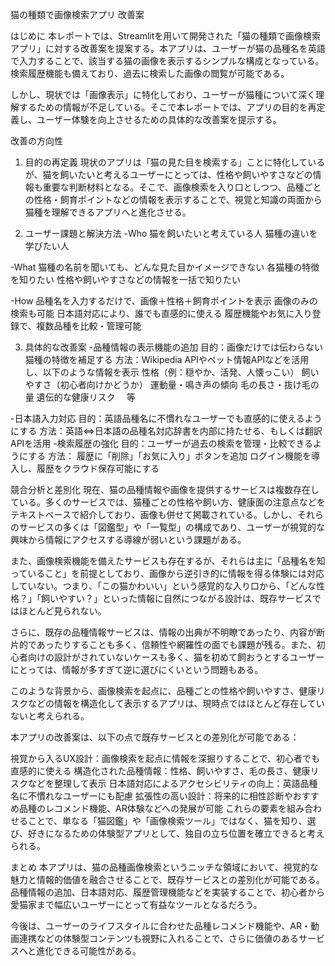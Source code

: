 猫の種類で画像検索アプリ 改善案

はじめに
本レポートでは、Streamlitを用いて開発された「猫の種類で画像検索アプリ」に対する改善案を提案する。本アプリは、ユーザーが猫の品種名を英語で入力することで、該当する猫の画像を表示するシンプルな構成となっている。検索履歴機能も備えており、過去に検索した画像の閲覧が可能である。

しかし、現状では「画像表示」に特化しており、ユーザーが猫種について深く理解するための情報が不足している。そこで本レポートでは、アプリの目的を再定義し、ユーザー体験を向上させるための具体的な改善案を提示する。

改善の方向性
1. 目的の再定義
現状のアプリは「猫の見た目を検索する」ことに特化しているが、猫を飼いたいと考えるユーザーにとっては、性格や飼いやすさなどの情報も重要な判断材料となる。そこで、画像検索を入り口としつつ、品種ごとの性格・飼育ポイントなどの情報を表示することで、視覚と知識の両面から猫種を理解できるアプリへと進化させる。

2. ユーザー課題と解決方法
-Who
猫を飼いたいと考えている人
猫種の違いを学びたい人

-What
猫種の名前を聞いても、どんな見た目かイメージできない
各猫種の特徴を知りたい
性格や飼いやすさなどの情報を一括で知りたい

-How
品種名を入力するだけで、画像＋性格＋飼育ポイントを表示
画像のみの検索も可能
日本語対応により、誰でも直感的に使える
履歴機能やお気に入り登録で、複数品種を比較・管理可能


3. 具体的な改善案
-品種情報の表示機能の追加
目的：画像だけでは伝わらない猫種の特徴を補足する
方法：Wikipedia APIやペット情報APIなどを活用し、以下のような情報を表示
性格（例：穏やか、活発、人懐っこい）
飼いやすさ（初心者向けかどうか）
運動量・鳴き声の傾向
毛の長さ・抜け毛の量
遺伝的な健康リスク 　等

-日本語入力対応
目的：英語品種名に不慣れなユーザーでも直感的に使えるようにする
方法：英語⇔日本語の品種名対応辞書を内部に持たせる、もしくは翻訳APIを活用
-検索履歴の強化
目的：ユーザーが過去の検索を管理・比較できるようにする
方法：
履歴に「削除」「お気に入り」ボタンを追加
ログイン機能を導入し、履歴をクラウド保存可能にする

競合分析と差別化
現在、猫の品種情報や画像を提供するサービスは複数存在している。多くのサービスでは、猫種ごとの性格や飼い方、健康面の注意点などをテキストベースで紹介しており、画像も併せて掲載されている。しかし、それらのサービスの多くは「図鑑型」や「一覧型」の構成であり、ユーザーが視覚的な興味から情報にアクセスする導線が弱いという課題がある。

また、画像検索機能を備えたサービスも存在するが、それらは主に「品種名を知っていること」を前提としており、画像から逆引き的に情報を得る体験には対応していない。つまり、「この猫かわいい」という感覚的な入り口から、「どんな性格？」「飼いやすい？」といった情報に自然につながる設計は、既存サービスではほとんど見られない。

さらに、既存の品種情報サービスは、情報の出典が不明瞭であったり、内容が断片的であったりすることも多く、信頼性や網羅性の面でも課題が残る。また、初心者向けの設計がされていないケースも多く、猫を初めて飼おうとするユーザーにとっては、情報が多すぎて逆に選びにくいという問題もある。

このような背景から、画像検索を起点に、品種ごとの性格や飼いやすさ、健康リスクなどの情報を構造化して表示するアプリは、現時点ではほとんど存在していないと考えられる。

本アプリの改善案は、以下の点で既存サービスとの差別化が可能である：

視覚から入るUX設計：画像検索を起点に情報を深掘りすることで、初心者でも直感的に使える
構造化された品種情報：性格、飼いやすさ、毛の長さ、健康リスクなどを整理して表示
日本語対応によるアクセシビリティの向上：英語品種名に不慣れなユーザーにも配慮
拡張性の高い設計：将来的に相性診断やおすすめ品種のレコメンド機能、AR体験などへの発展が可能
これらの要素を組み合わせることで、単なる「猫図鑑」や「画像検索ツール」ではなく、猫を知り、選び、好きになるための体験型アプリとして、独自の立ち位置を確立できると考えられる。


まとめ
本アプリは、猫の品種画像検索というニッチな領域において、視覚的な魅力と情報的価値を融合させることで、既存サービスとの差別化が可能である。品種情報の追加、日本語対応、履歴管理機能などを実装することで、初心者から愛猫家まで幅広いユーザーにとって有益なツールとなるだろう。

今後は、ユーザーのライフスタイルに合わせた品種レコメンド機能や、AR・動画連携などの体験型コンテンツも視野に入れることで、さらに価値のあるサービスへと進化できる可能性がある。